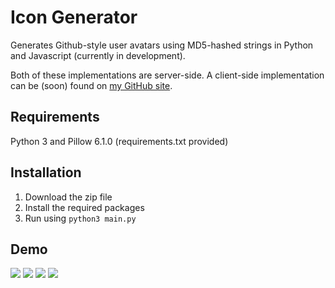 # Icon Generator

Generates Github-style user avatars using MD5-hashed strings in Python and Javascript (currently in development).

Both of these implementations are server-side. A client-side implementation can be (soon) found on [my GitHub site](https://mg2239.github.io).

## Requirements
Python 3 and Pillow 6.1.0 (requirements.txt provided)

## Installation
1. Download the zip file
2. Install the required packages
3. Run using `python3 main.py`

## Demo
![](https://imgur.com/VBc3qKE.png)
![](https://imgur.com/06TRhUO.png)
![](https://imgur.com/3Rn1rdo.png)
![](https://imgur.com/QZbW7Qx.png)
